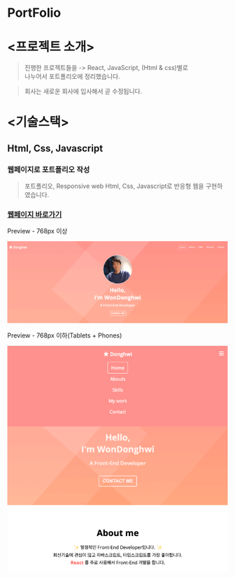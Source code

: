 # PortFolio

# <프로젝트 소개>
> 진행한 프로젝트들을 -> React, JavaScript, (Html & css)별로 <br/> 나누어서 포트폴리오에 정리했습니다.

> 회사는 새로운 회사에 입사해서 곧 수정됩니다.

# <기술스택>
## Html, Css, Javascript

### 웹페이지로  포트폴리오  작성

> 포트폴리오, Responsive web
> Html, Css, Javascript로 반응형 웹을 구현하였습니다.

### [웹페이지 바로가기](https://wondonghwi.github.io/Portfolio/)

Preview - 768px 이상

![](images/portfolio768++.png)

Preview - 768px 이하(Tablets + Phones)

![](images/portfolio768--.png)

